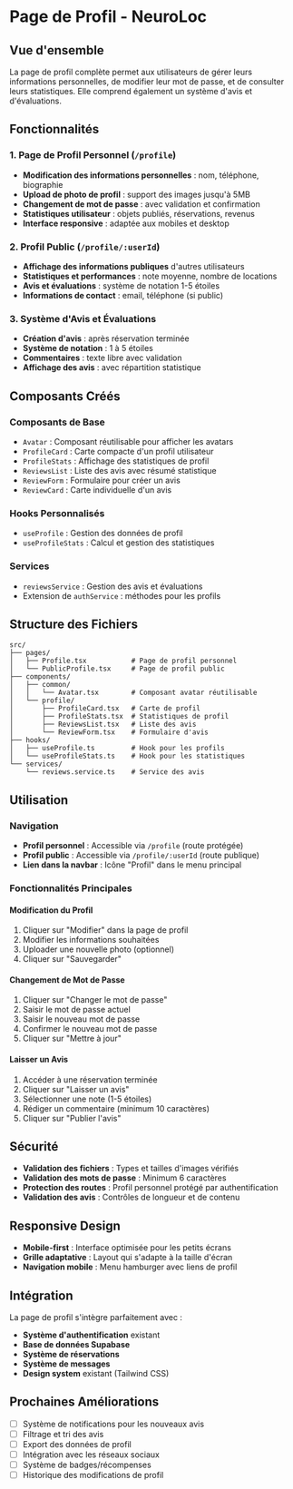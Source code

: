# Page de Profil - NeuroLoc

## Vue d'ensemble

La page de profil complète permet aux utilisateurs de gérer leurs informations personnelles, de modifier leur mot de passe, et de consulter leurs statistiques. Elle comprend également un système d'avis et d'évaluations.

## Fonctionnalités

### 1. Page de Profil Personnel (`/profile`)
- **Modification des informations personnelles** : nom, téléphone, biographie
- **Upload de photo de profil** : support des images jusqu'à 5MB
- **Changement de mot de passe** : avec validation et confirmation
- **Statistiques utilisateur** : objets publiés, réservations, revenus
- **Interface responsive** : adaptée aux mobiles et desktop

### 2. Profil Public (`/profile/:userId`)
- **Affichage des informations publiques** d'autres utilisateurs
- **Statistiques et performances** : note moyenne, nombre de locations
- **Avis et évaluations** : système de notation 1-5 étoiles
- **Informations de contact** : email, téléphone (si public)

### 3. Système d'Avis et Évaluations
- **Création d'avis** : après réservation terminée
- **Système de notation** : 1 à 5 étoiles
- **Commentaires** : texte libre avec validation
- **Affichage des avis** : avec répartition statistique

## Composants Créés

### Composants de Base
- `Avatar` : Composant réutilisable pour afficher les avatars
- `ProfileCard` : Carte compacte d'un profil utilisateur
- `ProfileStats` : Affichage des statistiques de profil
- `ReviewsList` : Liste des avis avec résumé statistique
- `ReviewForm` : Formulaire pour créer un avis
- `ReviewCard` : Carte individuelle d'un avis

### Hooks Personnalisés
- `useProfile` : Gestion des données de profil
- `useProfileStats` : Calcul et gestion des statistiques

### Services
- `reviewsService` : Gestion des avis et évaluations
- Extension de `authService` : méthodes pour les profils

## Structure des Fichiers

```
src/
├── pages/
│   ├── Profile.tsx           # Page de profil personnel
│   └── PublicProfile.tsx     # Page de profil public
├── components/
│   ├── common/
│   │   └── Avatar.tsx        # Composant avatar réutilisable
│   └── profile/
│       ├── ProfileCard.tsx   # Carte de profil
│       ├── ProfileStats.tsx  # Statistiques de profil
│       ├── ReviewsList.tsx   # Liste des avis
│       └── ReviewForm.tsx    # Formulaire d'avis
├── hooks/
│   ├── useProfile.ts         # Hook pour les profils
│   └── useProfileStats.ts    # Hook pour les statistiques
└── services/
    └── reviews.service.ts    # Service des avis
```

## Utilisation

### Navigation
- **Profil personnel** : Accessible via `/profile` (route protégée)
- **Profil public** : Accessible via `/profile/:userId` (route publique)
- **Lien dans la navbar** : Icône "Profil" dans le menu principal

### Fonctionnalités Principales

#### Modification du Profil
1. Cliquer sur "Modifier" dans la page de profil
2. Modifier les informations souhaitées
3. Uploader une nouvelle photo (optionnel)
4. Cliquer sur "Sauvegarder"

#### Changement de Mot de Passe
1. Cliquer sur "Changer le mot de passe"
2. Saisir le mot de passe actuel
3. Saisir le nouveau mot de passe
4. Confirmer le nouveau mot de passe
5. Cliquer sur "Mettre à jour"

#### Laisser un Avis
1. Accéder à une réservation terminée
2. Cliquer sur "Laisser un avis"
3. Sélectionner une note (1-5 étoiles)
4. Rédiger un commentaire (minimum 10 caractères)
5. Cliquer sur "Publier l'avis"

## Sécurité

- **Validation des fichiers** : Types et tailles d'images vérifiés
- **Validation des mots de passe** : Minimum 6 caractères
- **Protection des routes** : Profil personnel protégé par authentification
- **Validation des avis** : Contrôles de longueur et de contenu

## Responsive Design

- **Mobile-first** : Interface optimisée pour les petits écrans
- **Grille adaptative** : Layout qui s'adapte à la taille d'écran
- **Navigation mobile** : Menu hamburger avec liens de profil

## Intégration

La page de profil s'intègre parfaitement avec :
- **Système d'authentification** existant
- **Base de données Supabase** 
- **Système de réservations**
- **Système de messages**
- **Design system** existant (Tailwind CSS)

## Prochaines Améliorations

- [ ] Système de notifications pour les nouveaux avis
- [ ] Filtrage et tri des avis
- [ ] Export des données de profil
- [ ] Intégration avec les réseaux sociaux
- [ ] Système de badges/récompenses
- [ ] Historique des modifications de profil
